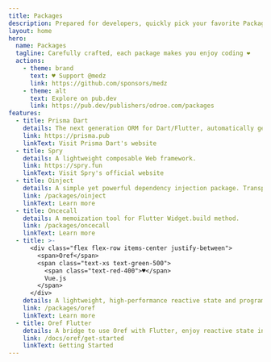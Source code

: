 ```yaml
---
title: Packages
description: Prepared for developers, quickly pick your favorite Package.
layout: home
hero:
  name: Packages
  tagline: Carefully crafted, each package makes you enjoy coding ❤️
  actions:
    - theme: brand
      text: ♥ Support @medz
      link: https://github.com/sponsors/medz
    - theme: alt
      text: Explore on pub.dev
      link: https://pub.dev/publishers/odroe.com/packages
features:
  - title: Prisma Dart
    details: The next generation ORM for Dart/Flutter, automatically generates type-safe database clients for you.
    link: https://prisma.pub
    linkText: Visit Prisma Dart's website
  - title: Spry
    details: A lightweight composable Web framework.
    link: https://spry.fun
    linkText: Visit Spry's official website
  - title: Oinject
    details: A simple yet powerful dependency injection package. Transparent data, simple state management, smooth replacement for Provider and InheritedWidget.
    link: /packages/oinject
    linkText: Learn more
  - title: Oncecall
    details: A memoization tool for Flutter Widget.build method.
    link: /packages/oncecall
    linkText: Learn more
  - title: >-
      <div class="flex flex-row items-center justify-between">
        <span>Oref</span>
        <span class="text-xs text-green-500">
          <span class="text-red-400">♥</span>
          Vue.js
        </span>
      </div>
    details: A lightweight, high-performance reactive state and programming library that provides a concise and powerful method to manage application state and side effects.
    link: /packages/oref
    linkText: Learn more
  - title: Oref Flutter
    details: A bridge to use Oref with Flutter, enjoy reactive state in Flutter.
    link: /docs/oref/get-started
    linkText: Getting Started
---
```

